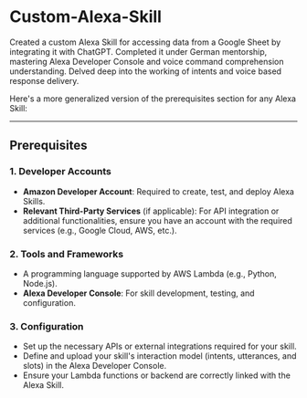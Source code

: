 # Custom-Alexa-Skill
Created a custom Alexa Skill for accessing data from a Google Sheet by integrating it with ChatGPT. Completed it under German mentorship, mastering Alexa Developer Console and voice command comprehension understanding. Delved deep into the working of intents and voice based response delivery.

Here's a more generalized version of the prerequisites section for any Alexa Skill:

---

## Prerequisites  

### **1. Developer Accounts**  
- **Amazon Developer Account**: Required to create, test, and deploy Alexa Skills.  
- **Relevant Third-Party Services** (if applicable): For API integration or additional functionalities, ensure you have an account with the required services (e.g., Google Cloud, AWS, etc.).  

### **2. Tools and Frameworks**  
- A programming language supported by AWS Lambda (e.g., Python, Node.js).  
- **Alexa Developer Console**: For skill development, testing, and configuration.  

### **3. Configuration**  
- Set up the necessary APIs or external integrations required for your skill.  
- Define and upload your skill's interaction model (intents, utterances, and slots) in the Alexa Developer Console.  
- Ensure your Lambda functions or backend are correctly linked with the Alexa Skill.  

--- 
